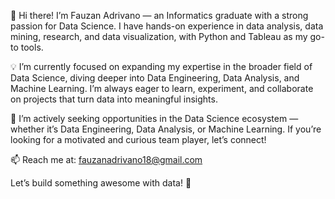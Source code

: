 👋 Hi there! I’m Fauzan Adrivano — an Informatics graduate with a strong passion for Data Science. I have hands-on experience in data analysis, data mining, research, and data visualization, with Python and Tableau as my go-to tools.

💡 I’m currently focused on expanding my expertise in the broader field of Data Science, diving deeper into Data Engineering, Data Analysis, and Machine Learning. I’m always eager to learn, experiment, and collaborate on projects that turn data into meaningful insights.

🎯 I’m actively seeking opportunities in the Data Science ecosystem — whether it’s Data Engineering, Data Analysis, or Machine Learning. If you’re looking for a motivated and curious team player, let’s connect!

📫 Reach me at: fauzanadrivano18@gmail.com

Let’s build something awesome with data! 🚀
